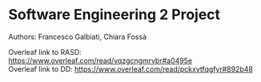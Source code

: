 # Software Engineering 2 Project
Authors: Francesco Galbiati, Chiara Fossà

Overleaf link to RASD: https://www.overleaf.com/read/vqzgcngmrvbr#a0495e \
Overleaf link to DD: https://www.overleaf.com/read/pckxytfqgfyr#892b48
